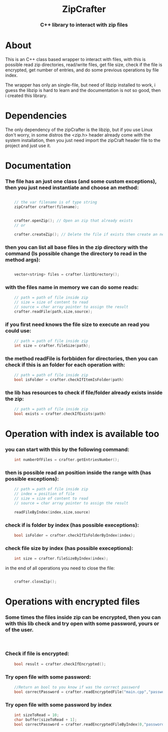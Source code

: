 <div align="center">
    <h1>ZipCrafter</h1>
    <h3>C++ library to interact with zip files</h3>
</div>

# About
This is an C++ class based wrapper to interact with files, with this is possible read zip directories, read/write files, get file size, check if the file is encrypted, get number of entries, and do some previous operations by file index.

The wrapper has only an single-file, but need of libzip installed to work, i guess the libzip is hard to learn and the documentation is not so good, then i created this library.

# Dependencies

The only dependency of the zipCrafter is the libzip, but if you use Linux don't worry, in some distros the <zip.h> header already come with the system installation, then you just need import the zipCraft header file to the project and just use it.
# Documentation
### The file has an just one class (and some custom exceptions), then you just need instantiate and choose an method:
```C++

    // the var filename is of type string
    zipCrafter crafter(filename);

    
    crafter.openZip(); // Open an zip that already exists
    // or

    crafter.createZip(); // Delete the file if exists then create an new file

```
### then you can list all base files in the zip directory with the command (Is possible change the directory to read in the method args):
```C++

    vector<string> files = crafter.listDirectory();

```
### with the files name in memory we can do some reads:
```C++
    // path = path of file inside zip
    // size = size of content to read
    // source = char array pointer to assign the result
    crafter.readFile(path,size,source);
```
### if you first need knows the file size to execute an read you could use:
```C++
    // path = path of file inside zip
    int size = crafter.fileSize(path);
```
### the method readFile is forbbiden for directories, then you can check if this is an folder for each operation with:
```C++
    // path = path of file inside zip
    bool isFolder = crafter.checkIfItemIsFolder(path)
```
### the lib has resources to check if file/folder already exists inside the zip:
```C++
    // path = path of file inside zip
    bool exists = crafter.checkIfExists(path)
```

# Operation with index is available too

### you can start with this by the following command:
```C++
    int numberOfFiles = crafter.getEntriesNumber();
```
### then is possible read an position inside the range with (has possible exceptions):
```C++
    // path = path of file inside zip
    // index = position of file
    // size = size of content to read
    // source = char array pointer to assign the result

    readFileByIndex(index,size,source)
```
### check if is folder by index (has possible execeptions):
```C++
    bool isFolder = crafter.checkIfIsFolderByIndex(index);
```
### check file size by index (has possible execeptions):
```C++
    int size = crafter.fileSizeByIndex(index);
```
in the end of all operations you need to close the file:
```C++

    crafter.closeZip();

```
# Operations with encrypted files
### Some times the files inside zip can be encrypted, then you can with this lib check and try open with some password, yours or of the user.

<br/>

### Check if file is encrypted:
```C++
    bool result = crafter.checkIfEncrypted();
```
### Try open file with some password:
```C++
    //Return an bool to you know if was the correct password
    bool correctPassword = crafter.readEncryptedFile("main.cpp","password",sizeToRead,buffer);
```
### Try open file with some password by index
```C++
    int sizeToRead = 10;
    char buffer[sizeToRead + 1];
    bool correctPassword = crafter.readEncryptedFileByIndex(0,"password",sizeToRead,buffer);
```


